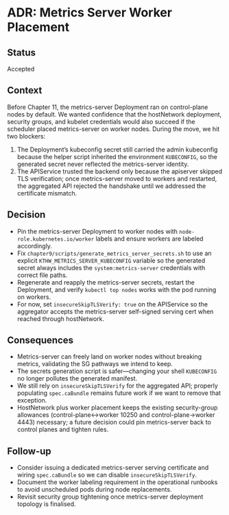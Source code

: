 # ADR: Metrics Server Worker Placement

## Status
Accepted

## Context
Before Chapter 11, the metrics-server Deployment ran on control-plane nodes by default. We wanted confidence that the hostNetwork deployment, security groups, and kubelet credentials would also succeed if the scheduler placed metrics-server on worker nodes. During the move, we hit two blockers:

1. The Deployment’s kubeconfig secret still carried the admin kubeconfig because the helper script inherited the environment `KUBECONFIG`, so the generated secret never reflected the metrics-server identity.
2. The APIService trusted the backend only because the apiserver skipped TLS verification; once metrics-server moved to workers and restarted, the aggregated API rejected the handshake until we addressed the certificate mismatch.

## Decision
- Pin the metrics-server Deployment to worker nodes with `node-role.kubernetes.io/worker` labels and ensure workers are labeled accordingly.
- Fix `chapter9/scripts/generate_metrics_server_secrets.sh` to use an explicit `KTHW_METRICS_SERVER_KUBECONFIG` variable so the generated secret always includes the `system:metrics-server` credentials with correct file paths.
- Regenerate and reapply the metrics-server secrets, restart the Deployment, and verify `kubectl top nodes` works with the pod running on workers.
- For now, set `insecureSkipTLSVerify: true` on the APIService so the aggregator accepts the metrics-server self-signed serving cert when reached through hostNetwork.

## Consequences
- Metrics-server can freely land on worker nodes without breaking metrics, validating the SG pathways we intend to keep.
- The secrets generation script is safer—changing your shell `KUBECONFIG` no longer pollutes the generated manifest.
- We still rely on `insecureSkipTLSVerify` for the aggregated API; properly populating `spec.caBundle` remains future work if we want to remove that exception.
- HostNetwork plus worker placement keeps the existing security-group allowances (control-plane↔worker 10250 and control-plane→worker 4443) necessary; a future decision could pin metrics-server back to control planes and tighten rules.

## Follow-up
- Consider issuing a dedicated metrics-server serving certificate and wiring `spec.caBundle` so we can disable `insecureSkipTLSVerify`.
- Document the worker labeling requirement in the operational runbooks to avoid unscheduled pods during node replacements.
- Revisit security group tightening once metrics-server deployment topology is finalised.
